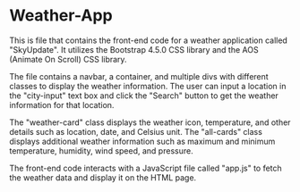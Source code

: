 # Weather-App
This is file that contains the front-end code for a weather application called "SkyUpdate". It utilizes the Bootstrap 4.5.0 CSS library and the AOS (Animate On Scroll) CSS library.

The file contains a navbar, a container, and multiple divs with different classes to display the weather information. The user can input a location in the "city-input" text box and click the "Search" button to get the weather information for that location.

The "weather-card" class displays the weather icon, temperature, and other details such as location, date, and Celsius unit. The "all-cards" class displays additional weather information such as maximum and minimum temperature, humidity, wind speed, and pressure.

The front-end code interacts with a JavaScript file called "app.js" to fetch the weather data and display it on the HTML page.

